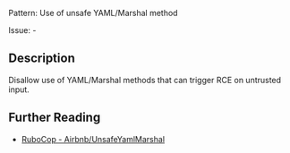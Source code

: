 Pattern: Use of unsafe YAML/Marshal method

Issue: -

## Description

Disallow use of YAML/Marshal methods that can trigger RCE on untrusted input.

## Further Reading

* [RuboCop - Airbnb/UnsafeYamlMarshal](https://github.com/airbnb/ruby/blob/master/rubocop-airbnb/lib/rubocop/cop/airbnb/unsafe_yaml_marshal.rb)
